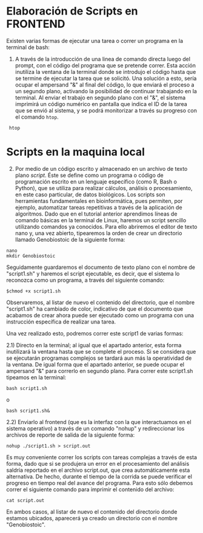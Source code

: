 # Elaboración de Scripts en FRONTEND

Existen varias formas de ejecutar una tarea o correr un programa en la terminal de bash:

 1) A través de la introducción de una linea de comando directa luego del prompt, con el código del programa que se pretende correr. Esta acción inutiliza la ventana de la terminal donde se introdujo el código hasta que se termine de ejecutar la tarea que se solicitó. Una solución a esto, sería ocupar el ampersand "&" al final del código, lo que enviará el proceso a un segundo plano, activando la posibilidad de continuar trabajando en la terminal. Al enviar el trabajo en segundo plano con el "&", el sistema imprimirá un código numérico en pantalla que indica el ID de la tarea que se envió al sistema, y se podrá monitorizar a través su progreso con el comando ```htop```.

```
 htop
```

# Scripts en la maquina local

2) Por medio de un código escrito y almacenado en un archivo de texto plano *script*. Éste se define como un programa o código de programación escrito en un lenguaje específico (como R, Bash o Python), que se utiliza para realizar cálculos, análisis o procesamiento, en este caso particular, de datos biológicos. Los scripts son herramientas fundamentales en bioinformática, pues permiten, por ejemplo, automatizar tareas repetitivas a través de la aplicación de algoritmos. Dado que en el tutorial anterior aprendimos líneas de comando básicas en la terminal de Linux, haremos un script sencillo utilizando comandos ya conocidos. Para ello abriremos el editor de texto nano y, una vez abierto, tipearemos la orden de crear un directorio llamado Genobiostoic de la siguiente forma:
    
```
nano
mkdir Genobiostoic
```


Seguidamente guardaremos el documento de texto plano con el nombre de "script1.sh" y haremos el script ejecutable, es decir, que el sistema lo reconozca como un programa, a través del siguiente comando:
```
$chmod +x script1.sh
```
Observaremos, al listar de nuevo el contenido del directorio, que el nombre "script1.sh" ha cambiado de color, indicativo de que el documento que acabamos de crear ahora puede ser ejecutado como un programa con una instrucción específica de realizar una tarea.

Una vez realizado esto, podremos correr este script1 de varias formas:

2.1) Directo en la terminal; al igual que el apartado anterior, esta forma inutilizará la ventana hasta que se complete el proceso. Si se considera que se ejecutarán programas complejos se tardará aun más la operatividad de la ventana. De igual forma que el apartado anterior, se puede ocupar el ampersand "&" para correrlo en segundo plano. Para correr este script1.sh tipeamos en la terminal:
```
bash script1.sh
```
o
```
bash script1.sh&
```

2.2) Enviarlo al frontend (que es la interfaz con la que interactuamos en el sistema operativo) a través de un comando "nohup" y redireccionar los archivos de reporte de salida de la siguiente forma:
```
nohup ./script1.sh > script.out
```

Es muy conveniente correr los scripts con tareas complejas a través de esta forma, dado que si se produjera un error en el procesamiento del análisis saldría reportado en el archivo script.out, que crea automáticamente esta alternativa. De hecho, durante el tiempo de la corrida se puede verificar el progreso en tiempo real del avance del programa. Para esto sólo debemos correr el siguiente comando para imprimir el contenido del archivo:
```
cat script.out
```
En ambos casos, al listar de nuevo el contenido del directorio donde estamos ubicados, aparecerá ya creado un directorio con el nombre "Genobiostoic".



